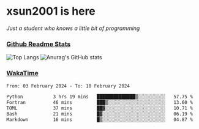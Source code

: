 # xsun2001 is here

*Just a student who knows a little bit of programming*

### [Github Readme Stats](https://github.com/anuraghazra/github-readme-stats)

![Top Langs](https://github-readme-stats.vercel.app/api/top-langs/?username=xsun2001&layout=compact&theme=radical) ![Anurag's GitHub stats](https://github-readme-stats.vercel.app/api?username=xsun2001&show_icons=true&theme=radical)

### [WakaTime](https://wakatime.com)

<!--START_SECTION:waka-->

```txt
From: 03 February 2024 - To: 10 February 2024

Python           3 hrs 19 mins   ██████████████▒░░░░░░░░░░   57.75 %
Fortran          46 mins         ███▒░░░░░░░░░░░░░░░░░░░░░   13.60 %
TOML             37 mins         ██▓░░░░░░░░░░░░░░░░░░░░░░   10.71 %
Bash             21 mins         █▓░░░░░░░░░░░░░░░░░░░░░░░   06.19 %
Markdown         16 mins         █▒░░░░░░░░░░░░░░░░░░░░░░░   04.87 %
```

<!--END_SECTION:waka-->
